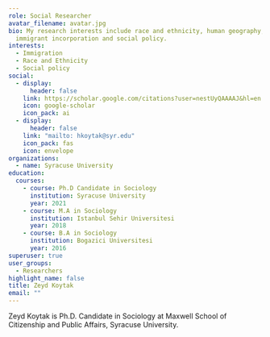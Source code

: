 ```yaml
---
role: Social Researcher
avatar_filename: avatar.jpg
bio: My research interests include race and ethnicity, human geography,
  immigrant incorporation and social policy.
interests:
  - Immigration
  - Race and Ethnicity
  - Social policy
social:
  - display:
      header: false
    link: https://scholar.google.com/citations?user=nestUyQAAAAJ&hl=en
    icon: google-scholar
    icon_pack: ai
  - display:
      header: false
    link: "mailto: hkoytak@syr.edu"
    icon_pack: fas
    icon: envelope
organizations:
  - name: Syracuse University
education:
  courses:
    - course: Ph.D Candidate in Sociology
      institution: Syracuse University
      year: 2021
    - course: M.A in Sociology
      institution: Istanbul Sehir Universitesi
      year: 2018
    - course: B.A in Sociology
      institution: Bogazici Universitesi
      year: 2016
superuser: true
user_groups:
  - Researchers
highlight_name: false
title: Zeyd Koytak
email: ""
---
```

Zeyd Koytak is Ph.D. Candidate in Sociology at Maxwell School of Citizenship and Public Affairs, Syracuse University.